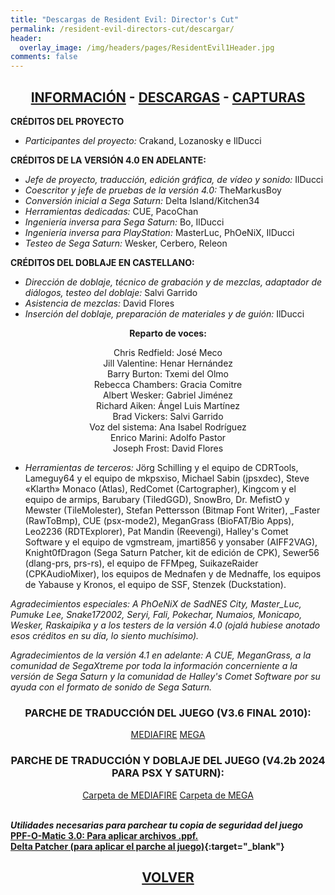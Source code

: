 ```yaml
---
title: "Descargas de Resident Evil: Director's Cut"
permalink: /resident-evil-directors-cut/descargar/
header:
  overlay_image: /img/headers/pages/ResidentEvil1Header.jpg
comments: false
---
```


<h2 style="text-align: center;"><strong><a href="/resident-evil-directors-cut/informacion/">INFORMACIÓN</a> - <a href="/resident-evil-directors-cut/descargar/">DESCARGAS</a> - <a href="/resident-evil-directors-cut/capturas/">CAPTURAS</a></strong></h2>

**CRÉDITOS DEL PROYECTO**
 - *Participantes del proyecto:* Crakand, Lozanosky e IlDucci

**CRÉDITOS DE LA VERSIÓN 4.0 EN ADELANTE:**
 - *Jefe de proyecto, traducción, edición gráfica, de vídeo y sonido:* IlDucci
 - *Coescritor y jefe de pruebas de la versión 4.0:* TheMarkusBoy
 - *Conversión inicial a Sega Saturn:* Delta Island/Kitchen34
 - *Herramientas dedicadas:* CUE, PacoChan
 - *Ingeniería inversa para Sega Saturn:* Bo, IlDucci
 - *Ingeniería inversa para PlayStation:* MasterLuc, PhOeNiX, IlDucci
 - *Testeo de Sega Saturn:* Wesker, Cerbero, Releon

**CRÉDITOS DEL DOBLAJE EN CASTELLANO:**
 - *Dirección de doblaje, técnico de grabación y de mezclas, adaptador de 
 diálogos, testeo del doblaje:* Salvi Garrido  
 - *Asistencia de mezclas:* David Flores  
 - *Inserción del doblaje, preparación de materiales y de guión:* IlDucci
 
<center>
<b>Reparto de voces:</b><br>

Chris Redfield: José Meco<br>
Jill Valentine: Henar Hernández<br>
Barry Burton: Txemi del Olmo<br>
Rebecca Chambers: Gracia Comitre<br>
Albert Wesker: Gabriel Jiménez<br>
Richard Aiken: Ángel Luis Martínez<br>
Brad Vickers: Salvi Garrido<br>
Voz del sistema: Ana Isabel Rodríguez<br>
Enrico Marini: Adolfo Pastor<br>
Joseph Frost: David Flores

</center>

 - *Herramientas de terceros:* Jörg Schilling y el equipo de CDRTools, Lameguy64 y el equipo de mkpsxiso, 
Michael Sabin (jpsxdec), Steve «Klarth» Monaco (Atlas), RedComet 
(Cartographer), Kingcom y el equipo de armips, Barubary (TiledGGD), SnowBro, 
Dr. MefistO y Mewster (TileMolester), Stefan Pettersson (Bitmap Font 
Writer), _Faster (RawToBmp), CUE (psx-mode2), MeganGrass (BioFAT/Bio Apps), 
Leo2236 (RDTExplorer), Pat Mandin (Reevengi), Halley's Comet Software y el 
equipo de vgmstream, jmarti856 y yonsaber (AIFF2VAG), Knight0fDragon (Sega 
Saturn Patcher, kit de edición de CPK), Sewer56 (dlang-prs, prs-rs), el 
equipo de FFMpeg, SuikazeRaider (CPKAudioMixer), los equipos de Mednafen y 
de Mednaffe, los equipos de Yabause y Kronos, el equipo de SSF, Stenzek 
(Duckstation).

*Agradecimientos especiales: A PhOeNiX de SadNES City, Master_Luc, Pumuke Lee, Snake172002, Seryi, Fali, 
Pokechar, Numaios, Monicapo, Wesker, Raskaipika y a los testers de la 
versión 4.0 (ojalá hubiese anotado esos créditos en su día, lo siento 
muchísimo).*

*Agradecimientos de la versión 4.1 en adelante:
A CUE, MeganGrass, a la comunidad de SegaXtreme por toda la información 
concerniente a la versión de Sega Saturn y la comunidad de Halley's Comet 
Software por su ayuda con el formato de sonido de Sega Saturn.*

<h3 style="text-align: center;">PARCHE DE TRADUCCIÓN DEL JUEGO (V3.6 FINAL 2010):</h3>

<center>
<a href="https://www.mediafire.com/file_premium/exxcw7d72j8anpe/REDC-V36.rar/file" class="btn btn--primary btn--x-large" target="_blank">MEDIAFIRE</a> <a href="https://mega.nz/file/xF1VmbSb#ot3AJMmmRmIRHTQ3nYjEbA12HCJ-zZE_ItCpwhAgSN4" class="btn btn--primary btn--x-large" target="_blank">MEGA</a>
</center>

<h3 style="text-align: center;">PARCHE DE TRADUCCIÓN Y DOBLAJE DEL JUEGO (V4.2b 2024 PARA PSX Y SATURN):</h3>

<center>
<a href="https://www.mediafire.com/folder/9rh9895tjhs01/REDC" class="btn btn--primary btn--x-large" target="_blank">Carpeta de MEDIAFIRE</a> <a href="https://mega.nz/folder/hcdVmQLR#rTq2AVpd8NHbsfOgEk_8OA" class="btn btn--primary btn--x-large" target="_blank">Carpeta de MEGA</a>
</center><br>

_**Utilidades necesarias para parchear tu copia de seguridad del juego**_  
**[PPF-O-Matic 3.0: Para aplicar archivos .ppf.](https://www.psx-place.com/resources/ppf-o-matic.507/)**  
**[Delta Patcher (para aplicar el parche al juego)](https://github.com/marco-calautti/DeltaPatcher/releases){:target="_blank"}**

<h2 style="text-align: center;"><a href="/resident-evil-directors-cut/"><strong>VOLVER</strong></a></h2>


